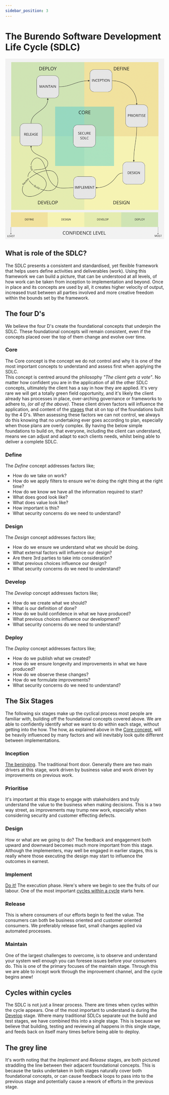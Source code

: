 ```yaml
---
sidebar_position: 3
---
```


# The Burendo Software Development Life Cycle (SDLC)

![SDLC](images/sdlc.png)


## What is role of the SDLC?

The SDLC presents a consistent and standardised, yet flexible framework that helps users define activities and deliverables (work).  Using this framework we can build a picture, that can be understood at all levels, of how work can be taken from inception to implementation and beyond.  Once in place and its concepts are used by all, it creates higher velocity of output, increased trust between all parties involved and more creative freedom within the bounds set by the framework.

## The four D's

We believe the four D's create the foundational concepts that underpin the SDLC.  These foundational concepts will remain consistent, even if the concepts placed over the top of them change and evolve over time.

### Core

The Core concept is the concept we do not control and why it is one of the most important concepts to understand and assess first when applying the SDLC.  
This concept is centred around the philosophy _"The client gets a vote"_.  No matter how confident you are in the application of all the other SDLC concepts, ultimately the client has a say in how they are applied.  It's very rare we will get a totally green field opportunity, and it's likely the client already has processes in place, over-arching governance or frameworks to adhere to, _(or all of the above)_. These client driven factors will influence the application, and content of the [stages](#the-six-stages) that sit on top of the foundations built by the 4 D's.  When assessing these factors we can not control, we always do this knowing that no undertaking ever goes according to plan, especially when those plans are overly complex. By having the below simple foundations to build on, that everyone, including the client can understand, means we can adjust and adapt to each clients needs, whilst being able to deliver a complete SDLC.

### Define

The _*Define*_ concept addresses factors like; 
- How do we take on work? 
- How do we apply filters to ensure we're doing the right thing at the right time?  
- How do we know we have all the information required to start?  
- What does good look like?  
- What does value look like?  
- How important is this?
- What security concerns do we need to understand?

### Design

The _*Design*_ concept addresses factors like; 
- How do we ensure we understand what we should be doing.
- What external factors will influence our design?
- Are there 3rd parties to take into consideration?
- What previous choices influence our design?
- What security concerns do we need to understand?

### Develop

The _*Develop*_ concept addresses factors like; 
- How do we create what we should? 
- What is our definition of done?
- How do we build confidence in what we have produced?
- What previous choices influence our development?
- What security concerns do we need to understand?

### Deploy

The _*Deploy*_ concept addresses factors like; 
- How do we publish what we created?
- How do we ensure longevity and improvements in what we have produced?
- How do we observe these changes?
- How do we formulate improvements?
- What security concerns do we need to understand?

## The Six Stages

The following six stages make up the cyclical process most people are familiar with, building off the foundational concepts covered above.  We are able to confidently identify _what_ we want to do within each stage, without getting into the how.  The how, as explained above in the [Core concept](#core), will be heavily influenced by many factors and will inevitably look quite different between implementations.

### Inception

[The beninging](https://www.youtube.com/watch?v=vacJSHN4ZmY).  The traditional front door.  Generally there are two main drivers at this stage, work driven by business value and work driven by improvements on previous work.  

### Prioritise

It's important at this stage to engage with stakeholders and truly understand the value to the business when making decisions.  This is a two way street, as improvements may trump new work, especially when considering security and customer effecting defects.

### Design

How or what are we going to do? The feedback and engagement both upward and downward becomes much more important from this stage.  Although the implementers, may well be engaged in earlier stages, this is really where those executing the design may start to influence the outcomes in earnest.

### Implement

[Do it!](https://www.youtube.com/watch?v=K4eScf6TMaM) The execution phase.  Here's where we begin to see the fruits of our labour.  One of the most important [cycles within a cycle](#cycles-within-cycles) starts here.  

### Release

This is where consumers of our efforts begin to feel the value.  The consumers can both be business oriented and customer oriented consumers.  We preferably release fast, small changes applied via automated processes.

### Maintain

One of the largest challenges to overcome, is to observe and understand your system well enough you can foresee issues before your consumers do. This is one of the primary focuses of the maintain stage.  Through this we are able to incept work through the improvement channel, and the cycle begins anew!

## Cycles within cycles

The SDLC is not just a linear process.  There are times when cycles within the cycle appears.  One of the most important to understand is during the [Develop](#develop) stage.  Where many traditional SDLCs separate out the build and test stages, we have combined this into a single stage.  This is because we believe that building, testing and reviewing all happens in this single stage, and feeds back on itself many times before being able to deploy.

## The grey line

It's worth noting that the _Implement_ and _Release_ stages, are both pictured straddling the line between their adjacent foundational concepts.  This is because the tasks undertaken in both stages naturally cover both foundational concepts, or can cause feedback loops to pass into to the previous stage and potentially cause a rework of efforts in the previous stage. 
